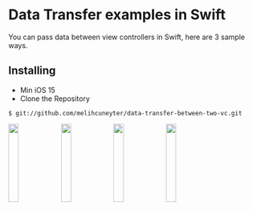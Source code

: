 # Data Transfer examples in Swift
You can pass data between view controllers in Swift, here are 3 sample ways.

## Installing
- Min iOS 15
- Clone the Repository

```
$ git://github.com/melihcuneyter/data-transfer-between-two-vc.git
```

<img src="https://user-images.githubusercontent.com/75638557/217200854-cfba257c-ec65-4522-8eed-4fc091a900a2.png" width=20% height=20%> <img src="https://user-images.githubusercontent.com/75638557/217200862-e3c1cf67-a5d9-4215-b1e6-47ff0802e617.png" width=20% height=20%> <img src="https://user-images.githubusercontent.com/75638557/217200865-de15804a-31bd-441f-b247-a873624f0e71.png" width=20% height=20%> <img src="https://user-images.githubusercontent.com/75638557/217200870-8cc0562b-3b5b-44cf-a564-efcd504cfb87.png" width=20% height=20%>
